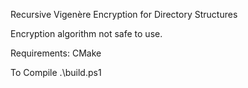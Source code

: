 Recursive Vigenère Encryption for Directory Structures

Encryption algorithm not safe to use.

Requirements:
  CMake

To Compile
  .\build.ps1
